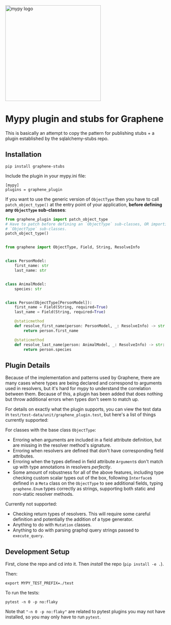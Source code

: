 <img src="http://mypy-lang.org/static/mypy_light.svg" alt="mypy logo" width="300px"/>

Mypy plugin and stubs for Graphene
====================================

This is basically an attempt to copy the pattern for publishing stubs + a plugin established by the sqlalchemy-stubs repo.

## Installation
`pip install graphene-stubs`

Include the plugin in your mypy.ini file:
```
[mypy]
plugins = graphene_plugin
```

If you want to use the generic version of `ObjectType` then you have to call `patch_object_type()` at the entry point of your application, **before defining any `ObjectType` sub-classes**:
```python
from graphene_plugin import patch_object_type
# Have to patch before defining an `ObjectType` sub-classes, OR importing any modules that define
# `ObjectType` sub-classes.
patch_object_type()


from graphene import ObjectType, Field, String, ResolveInfo


class PersonModel:
    first_name: str
    last_name: str


class AnimalModel:
    species: str


class Person(ObjectType[PersonModel]):
    first_name = Field(String, required=True)
    last_name = Field(String, required=True)

    @staticmethod
    def resolve_first_name(person: PersonModel, _: ResolveInfo) -> str:
        return person.first_name

    @staticmethod
    def resolve_last_name(person: AnimalModel, _: ResolveInfo) -> str:  # Fails, the type of `person` doesn't match the generic argument
        return person.species
```

## Plugin Details
Because of the implementation and patterns used by Graphene, there are many cases where types are being declared and correspond to arguments used in resolvers, but it's hard for mypy to understand the correlation between them. Because of this, a plugin has been added that does nothing but throw additional errors when types don't seem to match up.

For details on exactly what the plugin supports, you can view the test data in `test/test-data/unit/graphene_plugin.test`, but here's a list of things currently supported:

For classes with the base class `ObjectType`:
- Erroring when arguments are included in a field attribute definition, but are missing in the resolver method's signature.
- Erroring when resolvers are defined that don't have corresponding field attributes.
- Erroring when the types defined in field attribute `Argument`s don't match up with type annotations in resolvers *perfectly*.
- Some amount of robustness for all of the above features, including type checking custom scalar types out of the box, following `Interface`s defined in a `Meta` class on the `ObjectType` to see additional fields, typing `graphene.Enum` types correctly as strings, supporting both static and non-static resolver methods.


Currently not supported:
- Checking return types of resolvers. This will require some careful definition and potentially the addition of a type generator.
- Anything to do with `Mutation` classes.
- Anything to do with parsing graphql query strings passed to `execute_query`.

## Development Setup

First, clone the repo and cd into it. Then _install_ the repo (`pip install -e .`).

Then:
```
export MYPY_TEST_PREFIX=./test
```

To run the tests:
```
pytest -n 0 -p no:flaky
```

Note that `"-n 0 -p no:flaky"` are related to pytest plugins you may not have installed, so you may only have to run `pytest`.
